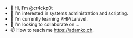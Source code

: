 - 👋 Hi, I’m @cr4ckp0t
- 👀 I’m interested in systems administration and scripting.
- 🌱 I’m currently learning PHP/Laravel.
- 💞️ I’m looking to collaborate on ...
- 📫 How to reach me https://adamko.ch.

<!---
cr4ckp0t/cr4ckp0t is a ✨ special ✨ repository because its `README.md` (this file) appears on your GitHub profile.
You can click the Preview link to take a look at your changes.
--->
